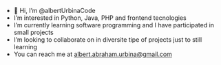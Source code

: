 - 👋 Hi, I’m @albertUrbinaCode
- I’m interested in Python, Java, PHP and frontend tecnologies
- I’m currently learning software programming and I have participated in small projects
- I’m looking to collaborate on in diversite tipe of projects just to still learning
- You can reach me at albert.abraham.urbina@gmail.com

<!---
AlbertUrbina-Coder/AlbertUrbina-Coder is a ✨ special ✨ repository because its `README.md` (this file) appears on your GitHub profile.
You can click the Preview link to take a look at your changes.
--->
